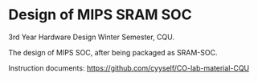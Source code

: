 # Design of MIPS SRAM SOC

3rd Year Hardware Design Winter Semester, CQU.

The design of MIPS SOC, after being packaged as SRAM-SOC.

Instruction documents: https://github.com/cyyself/CO-lab-material-CQU
